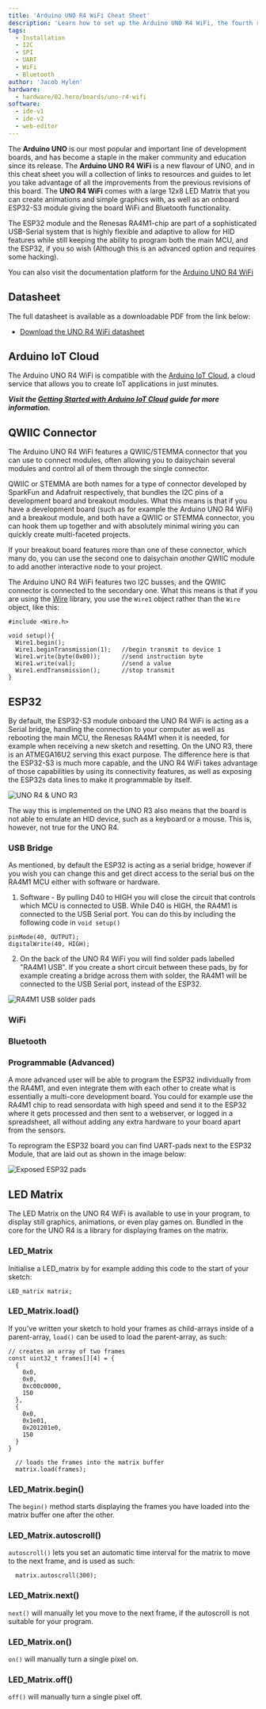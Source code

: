 ```yaml
---
title: 'Arduino UNO R4 WiFi Cheat Sheet'
description: 'Learn how to set up the Arduino UNO R4 WiFi, the fourth revision of our most popular and important development board.'
tags:
  - Installation
  - I2C
  - SPI
  - UART
  - WiFi
  - Bluetooth
author: 'Jacob Hylén'
hardware:
  - hardware/02.hero/boards/uno-r4-wifi
software:
  - ide-v1
  - ide-v2
  - web-editor
---
```


The **Arduino UNO** is our most popular and important line of development boards, and has become a staple in the maker community and education since its release. The **Arduino UNO R4 WiFi** is a new flavour of UNO, and in this cheat sheet you will a collection of links to resources and guides to let you take advantage of all the improvements from the previous revisions of this board. The **UNO R4 WiFi** comes with a large 12x8 LED Matrix that you can create animations and simple graphics with, as well as an onboard ESP32-S3 module giving the board WiFi and Bluetooth functionality.

The ESP32 module and the Renesas RA4M1-chip are part of a sophisticated USB-Serial system that is highly flexible and adaptive to allow for HID features while still keeping the ability to program both the main MCU, and the ESP32, if you so wish (Although this is an advanced option and requires some hacking).

You can also visit the documentation platform for the [Arduino UNO R4 WiFi](/hardware/uno-r4-wifi)  

## Datasheet 
The full datasheet is available as a downloadable PDF from the link below:

- [Download the UNO R4 WiFi datasheet](/resources/datasheets/ABX00087-datasheet.pdf)

## Arduino IoT Cloud
The Arduino UNO R4 WiFi is compatible with the [Arduino IoT Cloud](https://create.arduino.cc/iot/things), a cloud service that allows you to create IoT applications in just minutes.

***Visit the [Getting Started with Arduino IoT Cloud](/arduino-cloud/getting-started/iot-cloud-getting-started) guide for more information.***

## QWIIC Connector

The Arduino UNO R4 WiFi features a QWIIC/STEMMA connector that you can use to connect modules, often allowing you to daisychain several modules and control all of them through the single connector.

QWIIC or STEMMA are both names for a type of connector developed by SparkFun and Adafruit respectively, that bundles the I2C pins of a development board and breakout modules. What this means is that if you have a development board (such as for example the Arduino UNO R4 WiFi) and a breakout module, and both have a QWIIC or STEMMA connector, you can hook them up together and with absolutely minimal wiring you can quickly create multi-faceted projects. 

If your breakout board features more than one of these connector, which many do, you can use the second one to daisychain *another* QWIIC module to add another interactive node to your project.

The Arduino UNO R4 WiFi features two I2C busses, and the QWIIC connector is connected to the secondary one. What this means is that if you are using the [Wire](https://reference.arduino.cc/reference/en/language/functions/communication/wire/) library, you use the `Wire1` object rather than the `Wire` object, like this:

```arduino
#include <Wire.h>

void setup(){
  Wire1.begin();
  Wire1.beginTransmission(1);   //begin transmit to device 1
  Wire1.write(byte(0x00));      //send instruction byte 
  Wire1.write(val);             //send a value
  Wire1.endTransmission();      //stop transmit
}
```


## ESP32
By default, the ESP32-S3 module onboard the UNO R4 WiFi is acting as a Serial bridge, handling the connection to your computer as well as rebooting the main MCU, the Renesas RA4M1 when it is needed, for example when receiving a new sketch and resetting. On the UNO R3, there is an ATMEGA16U2 serving this exact purpose. The difference here is that the ESP32-S3 is much more capable, and the UNO R4 WiFi takes advantage of those capabilities by using its connectivity features, as well as  exposing the ESP32s data lines to make it programmable by itself.

![UNO R4 & UNO R3](./assets/UNO-serial.png)

The way this is implemented on the UNO R3 also means that the board is not able to emulate an HID device, such as a keyboard or a mouse. This is, however, not true for the UNO R4.

### USB Bridge
As mentioned, by default the ESP32 is acting as a serial bridge, however if you wish you can change this and get direct access to the serial bus on the RA4M1 MCU either with software or hardware. 

1. Software - By pulling D40 to HIGH you will close the circuit that controls which MCU is connected to USB. While D40 is HIGH, the RA4M1 is connected to the USB Serial port.
  You can do this by including the following code in `void setup()`
  ```arduino
  pinMode(40, OUTPUT);
  digitalWrite(40, HIGH);
  ```
2. On the back of the UNO R4 WiFi you will find solder pads labelled "RA4M1 USB". If you create a short circuit between these pads, by for example creating a bridge across them with solder, the RA4M1 will be connected to the USB Serial port, instead of the ESP32.

![RA4M1 USB solder pads](./assets/RA4M1-usb.png)

### WiFi

### Bluetooth

### Programmable (Advanced)
A more advanced user will be able to program the ESP32 individually from the RA4M1, and even integrate them with each other to create what is essentially a multi-core development board. You could for example use the RA4M1 chip to read sensordata with high speed and send it to the ESP32 where it gets processed and then sent to a webserver, or logged in a spreadsheet, all without adding any extra hardware to your board apart from the sensors. 

To reprogram the ESP32 board you can find UART-pads next to the ESP32 Module, that are laid out as shown in the image below:

![Exposed ESP32 pads](./assets/ESP32-pads.png)

## LED Matrix
The LED Matrix on the UNO R4 WiFi is available to use in your program, to display still graphics, animations, or even play games on. Bundled in the core for the UNO R4 is a library for displaying frames on the matrix.

### LED_Matrix
Initialise a LED_matrix by for example adding this code to the start of your sketch:
```arduino
LED_matrix matrix;
```

### LED_Matrix.load()
If you've written your sketch to hold your frames as child-arrays inside of a parent-array, `load()` can be used to load the parent-array, as such:

```arduino
// creates an array of two frames
const uint32_t frames[][4] = {
  {
    0x0,
    0x0,
    0xc00c0000,
    150
  },
  {
    0x0,
    0x1e01,
    0x201201e0,
    150
  }
}

  // loads the frames into the matrix buffer
  matrix.load(frames);

  ```

### LED_Matrix.begin()
The `begin()` method starts displaying the frames you have loaded into the matrix buffer one after the other.

### LED_Matrix.autoscroll()
`autoscroll()` lets you set an automatic time interval for the matrix to move to the next frame, and is used as such:

```arduino
  matrix.autoscroll(300);
```

### LED_Matrix.next()
`next()` will manually let you move to the next frame, if the autoscroll is not suitable for your program.

### LED_Matrix.on()
`on()` will manually turn a single pixel on.

### LED_Matrix.off()
`off()` will manually turn a single pixel off. 